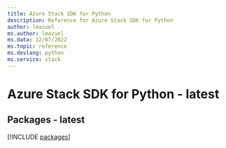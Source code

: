 ```yaml
---
title: Azure Stack SDK for Python
description: Reference for Azure Stack SDK for Python
author: lmazuel
ms.author: lmazuel
ms.data: 12/07/2022
ms.topic: reference
ms.devlang: python
ms.service: stack
---
```

# Azure Stack SDK for Python - latest
## Packages - latest
[!INCLUDE [packages](stack-index.md)]